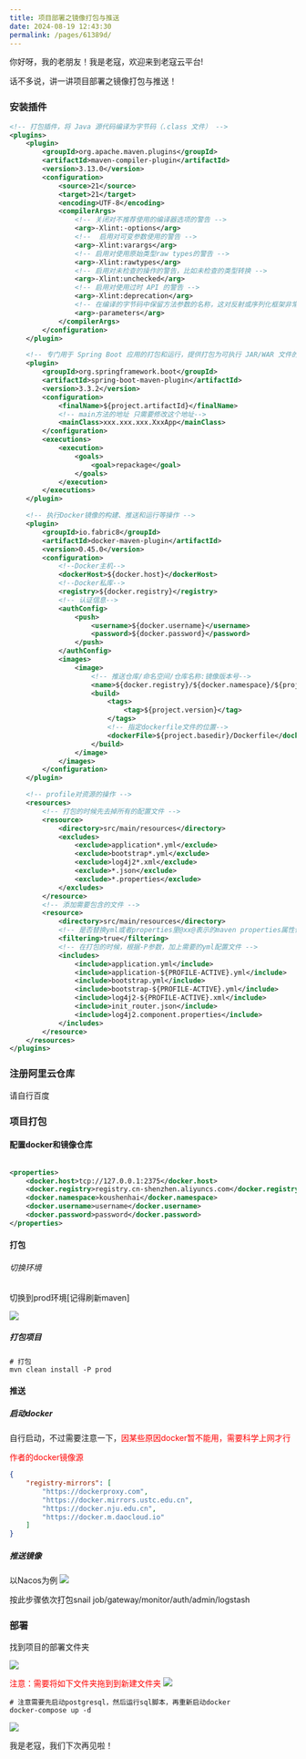 ```yaml
---
title: 项目部署之镜像打包与推送
date: 2024-08-19 12:43:30
permalink: /pages/61389d/
---
```


你好呀，我的老朋友！我是老寇，欢迎来到老寇云平台!

话不多说，讲一讲项目部署之镜像打包与推送！

### 安装插件

```xml
<!-- 打包插件，将 Java 源代码编译为字节码（.class 文件） -->
<plugins>
	<plugin>
		<groupId>org.apache.maven.plugins</groupId>
		<artifactId>maven-compiler-plugin</artifactId>
		<version>3.13.0</version>
		<configuration>
			<source>21</source>
			<target>21</target>
			<encoding>UTF-8</encoding>
			<compilerArgs>
				<!-- 关闭对不推荐使用的编译器选项的警告 -->
				<arg>-Xlint:-options</arg>
				<!--  启用对可变参数使用的警告 -->
				<arg>-Xlint:varargs</arg>
				<!-- 启用对使用原始类型raw types的警告 -->
				<arg>-Xlint:rawtypes</arg>
				<!-- 启用对未检查的操作的警告，比如未检查的类型转换 -->
				<arg>-Xlint:unchecked</arg>
				<!-- 启用对使用过时 API 的警告 -->
				<arg>-Xlint:deprecation</arg>
				<!-- 在编译的字节码中保留方法参数的名称，这对反射或序列化框架非常有用 -->
				<arg>-parameters</arg>
			</compilerArgs>
		</configuration>
	</plugin>

	<!-- 专门用于 Spring Boot 应用的打包和运行，提供打包为可执行 JAR/WAR 文件的功能，还可以在开发过程中直接运行应用 -->
	<plugin>
		<groupId>org.springframework.boot</groupId>
		<artifactId>spring-boot-maven-plugin</artifactId>
		<version>3.3.2</version>
		<configuration>
			<finalName>${project.artifactId}</finalName>
			<!-- main方法的地址 只需要修改这个地址-->
			<mainClass>xxx.xxx.xxx.XxxApp</mainClass>
		</configuration>
		<executions>
			<execution>
				<goals>
					<goal>repackage</goal>
				</goals>
			</execution>
		</executions>
	</plugin>

	<!-- 执行Docker镜像的构建、推送和运行等操作 -->
	<plugin>
		<groupId>io.fabric8</groupId>
		<artifactId>docker-maven-plugin</artifactId>
		<version>0.45.0</version>
		<configuration>
			<!--Docker主机-->
			<dockerHost>${docker.host}</dockerHost>
			<!--Docker私库-->
			<registry>${docker.registry}</registry>
			<!-- 认证信息-->
			<authConfig>
				<push>
					<username>${docker.username}</username>
					<password>${docker.password}</password>
				</push>
			</authConfig>
			<images>
				<image>
					<!-- 推送仓库/命名空间/仓库名称:镜像版本号-->
					<name>${docker.registry}/${docker.namespace}/${project.artifactId}:${project.version}</name>
					<build>
						<tags>
							<tag>${project.version}</tag>
						</tags>
						<!-- 指定dockerfile文件的位置-->
						<dockerFile>${project.basedir}/Dockerfile</dockerFile>
					</build>
				</image>
			</images>
		</configuration>
	</plugin>

	<!-- profile对资源的操作 -->
	<resources>
		<!-- 打包的时候先去掉所有的配置文件 -->
		<resource>
			<directory>src/main/resources</directory>
			<excludes>
				<exclude>application*.yml</exclude>
				<exclude>bootstrap*.yml</exclude>
				<exclude>log4j2*.xml</exclude>
				<exclude>*.json</exclude>
				<exclude>*.properties</exclude>
			</excludes>
		</resource>
		<!-- 添加需要包含的文件 -->
		<resource>
			<directory>src/main/resources</directory>
			<!-- 是否替换yml或者properties里@xx@表示的maven properties属性值 -->
			<filtering>true</filtering>
			<!-- 在打包的时候，根据-P参数，加上需要的yml配置文件 -->
			<includes>
				<include>application.yml</include>
				<include>application-${PROFILE-ACTIVE}.yml</include>
				<include>bootstrap.yml</include>
				<include>bootstrap-${PROFILE-ACTIVE}.yml</include>
				<include>log4j2-${PROFILE-ACTIVE}.xml</include>
				<include>init_router.json</include>
				<include>log4j2.component.properties</include>
			</includes>
		</resource>
	</resources>
</plugins>
```

### 注册阿里云仓库

请自行百度

### 项目打包

#### 配置docker和镜像仓库

```xml

<properties>
	<docker.host>tcp://127.0.0.1:2375</docker.host>
	<docker.registry>registry.cn-shenzhen.aliyuncs.com</docker.registry>
	<docker.namespace>koushenhai</docker.namespace>
	<docker.username>username</docker.username>
	<docker.password>password</docker.password>
</properties>
```

#### 打包

###### 切换环境

切换到prod环境[记得刷新maven]

<img src="/img/项目部署之镜像打包与推送/img.png"/>

##### 打包项目

```shell
# 打包
mvn clean install -P prod
```

#### 推送

##### 启动docker

自行启动，不过需要注意一下，<font color="red">因某些原因docker暂不能用，需要科学上网才行</font>

<font color="red">作者的docker镜像源</font>

```json
{
	"registry-mirrors": [
		"https://dockerproxy.com",
		"https://docker.mirrors.ustc.edu.cn",
		"https://docker.nju.edu.cn",
		"https://docker.m.daocloud.io"
	]
}
```

##### 推送镜像

以Nacos为例
<img src="/img/项目部署之镜像打包与推送/img_1.png"/>

按此步骤依次打包snail job/gateway/monitor/auth/admin/logstash

### 部署

找到项目的部署文件夹

<img src="/img/项目部署之镜像打包与推送/img_3.png"/>

<font color="red">注意：需要将如下文件夹拖到到新建文件夹</font>
<img src="/img/项目部署之镜像打包与推送/img_2.png"/>

```shell
# 注意需要先启动postgresql，然后运行sql脚本，再重新启动docker
docker-compose up -d
```

<img src="/img/项目部署之镜像打包与推送/img_4.png"/>

我是老寇，我们下次再见啦！
